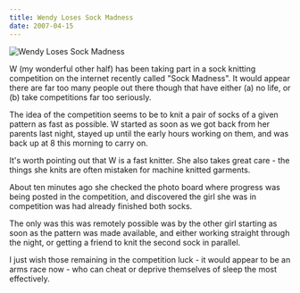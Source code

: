 ```yaml
---
title: Wendy Loses Sock Madness
date: 2007-04-15
---
```


![Wendy Loses Sock Madness](https://source.unsplash.com/npxXWgQ33ZQ/1600x900)

W (my wonderful other half) has been taking part in a sock knitting competition on the internet recently called "Sock Madness". It would appear there are far too many people out there though that have either (a) no life, or (b) take competitions far too seriously.

The idea of the competition seems to be to knit a pair of socks of a given pattern as fast as possible. W started as soon as we got back from her parents last night, stayed up until the early hours working on them, and was back up at 8 this morning to carry on.

It's worth pointing out that W is a fast knitter. She also takes great care - the things she knits are often mistaken for machine knitted garments.

About ten minutes ago she checked the photo board where progress was being posted in the competition, and discovered the girl she was in competition was had already finished both socks.

The only was this was remotely possible was by the other girl starting as soon as the pattern was made available, and either working straight through the night, or getting a friend to knit the second sock in parallel.

I just wish those remaining in the competition luck - it would appear to be an arms race now - who can cheat or deprive themselves of sleep the most effectively.